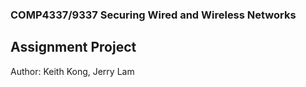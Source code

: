 ### COMP4337/9337 Securing Wired and Wireless Networks
## Assignment Project

Author: Keith Kong, Jerry Lam

